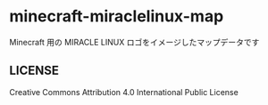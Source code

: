 # minecraft-miraclelinux-map
Minecraft 用の MIRACLE LINUX ロゴをイメージしたマップデータです

## LICENSE
Creative Commons Attribution 4.0 International Public License
